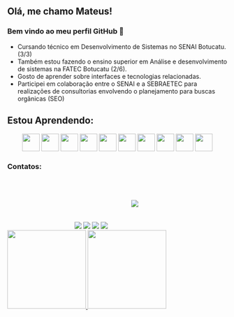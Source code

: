 ## Olá, me chamo Mateus! 
### Bem vindo ao meu perfil GitHub 👋

- Cursando técnico em Desenvolvimento de Sistemas no SENAI Botucatu. (3/3)
- Também estou fazendo o ensino superior em Análise e desenvolvimento de sistemas na FATEC Botucatu (2/6).
- Gosto de aprender sobre interfaces e tecnologias relacionadas. 
- Participei em colaboração entre o SENAI e a SEBRAETEC para realizações de consultorias envolvendo o planejamento para buscas orgânicas (SEO)
      
            
            
           
          
          
             
## Estou Aprendendo:
<div  align="center"> 
         <img src="https://cdn.jsdelivr.net/gh/devicons/devicon/icons/html5/html5-original.svg" width="40" height="40"/> 
         <img src="https://cdn.jsdelivr.net/gh/devicons/devicon/icons/css3/css3-original.svg" width="40" height="40"/>
         <img src="https://cdn.jsdelivr.net/gh/devicons/devicon/icons/javascript/javascript-original.svg" width="40" height="40"/> 
         <img src="https://cdn.jsdelivr.net/gh/devicons/devicon/icons/bootstrap/bootstrap-original.svg" width="40" height="40"/>  
         <img src="https://cdn.jsdelivr.net/gh/devicons/devicon/icons/git/git-original.svg" width="40" height="40"/>
         <img src="https://cdn.jsdelivr.net/gh/devicons/devicon/icons/mysql/mysql-original-wordmark.svg" width="40" height="40"/> 
         <img src="https://cdn.jsdelivr.net/gh/devicons/devicon/icons/php/php-plain.svg"  width="40" height="40" /> 
         <img src="https://cdn.jsdelivr.net/gh/devicons/devicon/icons/azure/azure-original-wordmark.svg"  width="40" height="40" />
         <img src="https://cdn.jsdelivr.net/gh/devicons/devicon/icons/wordpress/wordpress-original.svg"  width="40" height="40" />  
         <img src="https://cdn.jsdelivr.net/gh/devicons/devicon/icons/react/react-original.svg"  width="40" height="40" />   
</div>          
          
### Contatos:

<div align="center">
<a href="https://www.instagram.com/mateus_kmeliansky/" target="_blank"><img src="https://img.shields.io/badge/-Instagram-000000?style=for-the-badge&logo=instagram&logoColor=white" target="_blank"></a>
<a href = "mailto:contato@seu-usuário-aqui"><img src="https://img.shields.io/badge/Gmail-000000?style=for-the-badge&logo=gmail&logoColor=white" target="_blank"></a>
<a href="https://www.linkedin.com/in/mateus-vinicius-596460213/" target="_blank"><img src="https://img.shields.io/badge/-LinkedIn-000000?style=for-the-badge&logo=linkedin&logoColor=white" target="_blank"></a>
<a href="https://contate.me/mateus-kmeliansky" target="_blank"><img src="https://img.shields.io/badge/WhatsApp-000000?style=for-the-badge&logo=whatsapp&logoColor=white" target="_blank"></a>
<a href="https://www.tiktok.com/@mateuskmeliansky?lang=pt-BR" target="_blank"><img src="https://img.shields.io/badge/TikTok-000000?style=for-the-badge&logo=tiktok&logoColor=white" target="_blank" style="margin:50px;"></a>
</div>

<div>
<a href="https://github.com/kmeliansky">
<img height="180em" src="https://github-readme-stats.vercel.app/api/top-langs/?username=kmeliansky&layout=compact&langs_count=7&theme=dracula"/>
<img height="180em" src="https://github-readme-stats.vercel.app/api?username=kmeliansky&show_icons=true&theme=dracula&include_all_commits=true&count_private=true"/>
</div>
  
